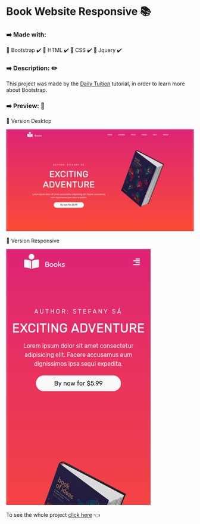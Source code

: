 # Book Website Responsive :books:


### :arrow_right: Made with: 

:small_orange_diamond: Bootstrap  :heavy_check_mark:
:small_orange_diamond: HTML :heavy_check_mark:
:small_orange_diamond: CSS :heavy_check_mark:
:small_orange_diamond: Jquery :heavy_check_mark:


### :arrow_right: Description:  :pencil2:

This project was made by the [Daily Tuition](https://www.youtube.com/channel/UCrG2Z0usOCCdUTAr4D1A8mw) tutorial, in order to learn more about Bootstrap.

### :arrow_right: Preview: :eyes: 

:small_blue_diamond: Version Desktop

![Version Desktop](assets/preview-desktop.png)


:small_blue_diamond: Version Responsive

![Version Mobile](assets/preview-mobile.png)


To see the whole project [click here](https://stefanyvasc.github.io/Book-page-responsive/) :point_left:
